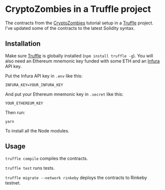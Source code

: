 # CryptoZombies in a Truffle project

The contracts from the [CryptoZombies](https://cryptozombies.io/) tutorial setup in a [Truffle](https://www.trufflesuite.com/truffle) project. I've updated some of the contracts to the latest Solidity syntax.

## Installation

Make sure [Truffle](https://www.trufflesuite.com/truffle) is globally installed (`npm install truffle -g`). You will also need an Ethereum mnemonic key funded with some ETH and an [Infura](https://infura.io/) API key.

Put the Infura API key in `.env` like this:

```
INFURA_KEY=YOUR_INFURA_KEY
```

And put your Ethereum mnemonic key in `.secret` like this:

```
YOUR_ETHEREUM_KEY
```

Then run:

```
yarn
```

To install all the Node modules.

## Usage

`truffle compile` compiles the contracts.

`truffle test` runs tests.

`truffle migrate --network rinkeby` deploys the contracts to Rinkeby testnet.